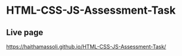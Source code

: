 # HTML-CSS-JS-Assessment-Task

## Live page
https://haithamassoli.github.io/HTML-CSS-JS-Assessment-Task/
